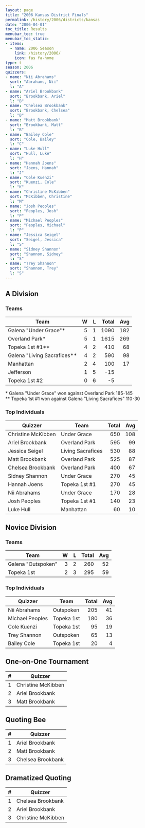 ```yaml
---
layout: page
title: "2006 Kansas District Finals"
permalink: /history/2006/districts/kansas
date: "2006-04-01"
toc_title: Results
menubar_toc: true
menubar_toc_static:
- items:
  - name: 2006 Season
    link: /history/2006/
    icon: fas fa-home
type: t
season: 2006
quizzers:
- name: "Nii Abrahams"
  sort: "Abrahams, Nii"
  l: "A"
- name: "Ariel Brookbank"
  sort: "Brookbank, Ariel"
  l: "B"
- name: "Chelsea Brookbank"
  sort: "Brookbank, Chelsea"
  l: "B"
- name: "Matt Brookbank"
  sort: "Brookbank, Matt"
  l: "B"
- name: "Bailey Cole"
  sort: "Cole, Bailey"
  l: "C"
- name: "Luke Hull"
  sort: "Hull, Luke"
  l: "H"
- name: "Hannah Joens"
  sort: "Joens, Hannah"
  l: "J"
- name: "Cole Kuenzi"
  sort: "Kuenzi, Cole"
  l: "K"
- name: "Christine McKibben"
  sort: "McKibben, Christine"
  l: "M"
- name: "Josh Peoples"
  sort: "Peoples, Josh"
  l: "P"
- name: "Michael Peoples"
  sort: "Peoples, Michael"
  l: "P"
- name: "Jessica Seigel"
  sort: "Seigel, Jessica"
  l: "S"
- name: "Sidney Shannon"
  sort: "Shannon, Sidney"
  l: "S"
- name: "Trey Shannon"
  sort: "Shannon, Trey"
  l: "S"
---
```


## A Division

### Teams

| Team                        |    W |    L | Total |  Avg |
| --------------------------- | ---: | ---: | ----: | ---: |
| Galena "Under Grace"*       |    5 |    1 |  1090 |  182 |
| Overland Park*              |    5 |    1 |  1615 |  269 |
| Topeka 1st #1**             |    4 |    2 |   410 |   68 |
| Galena "Living Sacrafices** |    4 |    2 |   590 |   98 |
| Manhattan                   |    2 |    4 |   100 |   17 |
| Jefferson                   |    1 |    5 |   -15 |      |
| Topeka 1st #2               |    0 |    6 |    -5 |      |

\* Galena "Under Grace" won against Overland Park 185-145\
\*\* Topeka 1st #1 won against Galena "Living Sacrafices" 110-30

### Top Individuals

| Quizzer            | Team              | Total |  Avg |
| ------------------ | ----------------- | ----: | ---: |
| Christine McKibben | Under Grace       |   650 |  108 |
| Ariel Brookbank    | Overland Park     |   595 |   99 |
| Jessica Seigel     | Living Sacrafices |   530 |   88 |
| Matt Brookbank     | Overland Park     |   525 |   87 |
| Chelsea Brookbank  | Overland Park     |   400 |   67 |
| Sidney Shannon     | Under Grace       |   270 |   45 |
| Hannah Joens       | Topeka 1st #1     |   270 |   45 |
| Nii Abrahams       | Under Grace       |   170 |   28 |
| Josh Peoples       | Topeka 1st #1     |   140 |   23 |
| Luke Hull          | Manhattan         |    60 |   10 |

## Novice Division

### Teams

| Team               |    W |    L | Total |  Avg |
| ------------------ | ---: | ---: | ----: | ---: |
| Galena "Outspoken" |    3 |    2 |   260 |   52 |
| Topeka 1st         |    2 |    3 |   295 |   59 |

### Top Individuals

| Quizzer         | Team       | Total |  Avg |
| --------------- | ---------- | ----: | ---: |
| Nii Abrahams    | Outspoken  |   205 |   41 |
| Michael Peoples | Topeka 1st |   180 |   36 |
| Cole Kuenzi     | Topeka 1st |    95 |   19 |
| Trey Shannon    | Outspoken  |    65 |   13 |
| Bailey Cole     | Topeka 1st |    20 |    4 |

## One-on-One Tournament

|    # | Quizzer            |
| ---: | ------------------ |
|    1 | Christine McKibben |
|    2 | Ariel Brookbank    |
|    3 | Matt Brookbank     |

## Quoting Bee

|    # | Quizzer           |
| ---: | ----------------- |
|    1 | Ariel Brookbank   |
|    2 | Matt Brookbank    |
|    3 | Chelsea Brookbank |

## Dramatized Quoting

|    # | Quizzer            |
| ---: | ------------------ |
|    1 | Chelsea Brookbank  |
|    2 | Ariel Brookbank    |
|    3 | Christine McKibben |